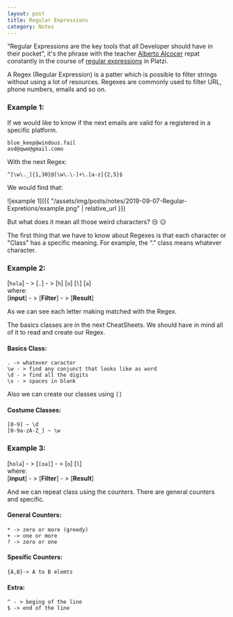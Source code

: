 ```yaml
---
layout: post
title: Regular Expressions
category: Notes
---
```


"Regular Expressions are the key tools that all Developer should have in their pocket", it's the phrase with the teacher [Alberto Alcocer](https://twitter.com/beco) repat constantly in the course of [regular expressions](https://platzi.com/clases/expresiones-regulares/) in Platzi.

A Regex (Regular Expression) is a patter which is possible to filter strings without using a lot of resources. Regexes are commonly used to filter URL, phone numbers, emails and so on.

### Example 1:

If we would like to know if the next emails are valid for a registered in a specific platform.
```
blue_keep@windous.fail
asd@qwe@gmail.como
```
With the next Regex:
```
^[\w\._]{1,30}@[\w\.\-]+\.[a-z]{2,5}$
```
We would find that:

![example 1]({{ "/assets/img/posts/notes/2019-09-07-Regular-Expretions/example.png" | relative_url }})

But what does it mean all those weird characters? :unamused: :expressionless:

The first thing that we have to know about Regexes is that each character or "Class" has a specific meaning. For example, the “.” class means whatever character.

### Example 2:

[`hola`] - >  [`.`] - >  [`h`] [`o`] [`l`] [`a`] \
where:\
[**input**] - > [**Filter**] - > [**Result**]

As we can see each letter making matched with the Regex.

The basics classes are in the next  CheatSheets. We should have in mind all of it to read and create our Regex.

#### Basics Class:
```
. -> whatever caracter
\w - > find any conjunct that looks like as word
\d - > find all the digits
\s - > spaces in blank
```

Also we can create our classes using `[]` 
#### Costume Classes:
``` 
[0-9] ~ \d
[0-9a-zA-Z_] ~ \w
```

### Example 3:

[`hola`] - >  [`[oa]`] - >  [`o`] [`l`] \
where:\
[**input**] - > [**Filter**] - > [**Result**]

And we can repeat class using the counters. There are general counters and specific.
####  General Counters:
```
* -> zero or more (greedy)
+ -> one or more
? -> zero or one
```

####  Spesific Counters:
```
{A,B}-> A to B elemts
```

####  Extra:
```
^ - > beging of the line
$ -> end of the line
```
<!--stackedit_data:
eyJoaXN0b3J5IjpbLTE1NTkzODk0ODQsNTkyMDcyOTcsLTk2Nj
IwMDk2NywtMTg1NTE4NTU0OCwtNDI5NzQzODE3LC01MDc2OTY4
MDcsNjExMzYzMDA3LC0zNjA2ODY3ODUsLTEyMDgzMjI5MDMsNz
g5MDMyOCwzMTA4MzQ0NzksNDE5NjA0NjMsMTg5ODM1NDk4Nyw4
MjQ5NjcxODAsLTM1MzY5NTQ5NSwtNjA1MTE5MTA0XX0=
-->
